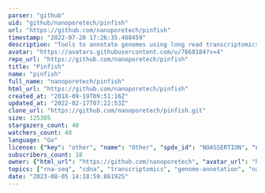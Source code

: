 ```yaml
---
parser: "github"
uid: "github/nanoporetech/pinfish"
url: "https://github.com/nanoporetech/pinfish"
timestamp: "2022-07-20 17:26:35.488459"
description: "Tools to annotate genomes using long read transcriptomics data"
avatar: "https://avatars.githubusercontent.com/u/7668184?v=4"
repo_url: "https://github.com/nanoporetech/pinfish"
title: "Pinfish"
name: "pinfish"
full_name: "nanoporetech/pinfish"
html_url: "https://github.com/nanoporetech/pinfish"
created_at: "2018-09-19T09:51:16Z"
updated_at: "2022-02-17T07:22:53Z"
clone_url: "https://github.com/nanoporetech/pinfish.git"
size: 125305
stargazers_count: 40
watchers_count: 40
language: "Go"
license: {"key": "other", "name": "Other", "spdx_id": "NOASSERTION", "url": null, "node_id": "MDc6TGljZW5zZTA="}
subscribers_count: 18
owner: {"html_url": "https://github.com/nanoporetech", "avatar_url": "https://avatars.githubusercontent.com/u/7668184?v=4", "login": "nanoporetech", "type": "Organization"}
topics: ["rna-seq", "cdna", "transcriptomics", "genome-annotation", "nanopore"]
date: "2023-08-05 14:18:59.861925"
---
```

